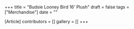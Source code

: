 +++
title = "Budsie Looney Bird 16' Plush"
draft = false
tags = ["Merchandise"]
date = ""

[Article]
contributors = []
gallery = []
+++
